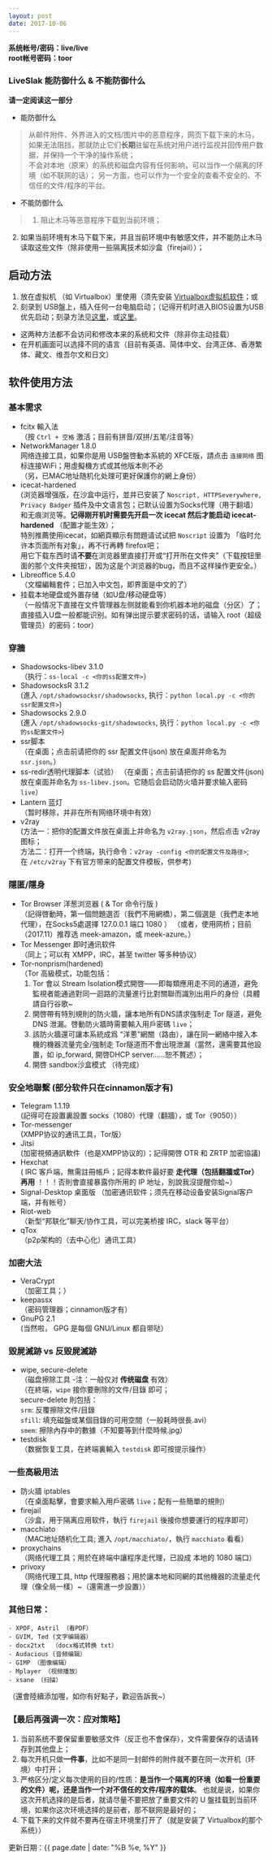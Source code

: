 ```yaml
---
layout: post
date: 2017-10-06
---
```


**系统帐号/密码：live/live**  
**root帐号密码：toor**     


### LiveSlak 能防御什么 & 不能防御什么

**请一定阅读这一部分**   

- 能防御什么  
> 从邮件附件、外界进入的文档/图片中的恶意程序，网页下载下来的木马，如果无法阻挡，那就防止它们**长期**驻留在系统对用户进行监视并回传用户数据，并保持一个干净的操作系统；   
> 不会对本地（原来）的系统和磁盘内容有任何影响，可以当作一个隔离的环境（如不联网的话）；
> 另一方面，也可以作为一个安全的查看不安全的、不信任的文件/程序的平台。

- 不能防御什么   
> 1. 阻止木马等恶意程序下载到当前环境； 
2. 如果当前环境有木马下载下来，并且当前环境中有敏感文件，并不能防止木马读取这些文件（除非使用一些隔离技术如沙盒（firejail））；   

## 启动方法  

1. 放在虚拟机 （如 Virtualbox）里使用（须先安装 [Virtualbox虚拟机软件](https://www.virtualbox.org/wiki/Downloads)；或   
2. 刻录到 USB盤上，插入任何一台电脑启动；（记得开机时进入BIOS设置为USB优先启动；刻录方法见[这里](https://rufus.akeo.ie/?locale=zh_CN)，或[这里](https://program-think.blogspot.com/2013/12/create-bootable-usb-stick-from-iso.html)。   
- 这两种方法都不会访问和修改本来的系统和文件（除非你主动挂载）
- 在开机画面可以选择不同的语言（目前有英语、简体中文、台湾正体、香港繁体、藏文、维吾尔文和日文）

## 软件使用方法

### 基本需求
- fcitx 輸入法     
	（按 `Ctrl + 空格` 激活；目前有拼音/双拼/五笔/注音等）
- NetworkManager 1.8.0    
	网络连接工具，如果你是用 USB盤啓動本系統的 XFCE版，請点击 `连接网络` 图标连接WiFi；用虛擬機方式或其他版本則不必    
	（另，已MAC地址随机化处理可更好保護你的網上身份） 
- icecat-hardened     
	(浏览器增强版，在沙盒中运行，並并已安装了 `Noscript, HTTPSeverywhere, Privacy Badger` 插件及中文语言包；已默认设置为Socks代理（用于翻墙）和无痕浏览等。**记得刚开机时需要先开启一次 icecat 然后才能启动 icecat-hardened** （配置才能生效）；  
	特別推薦使用icecat，如網頁顯示有問題请试试把 `Noscript` 设置为 「临时允许本页面所有对象」，再不行再轉 firefox吧；  
	用它下载东西时请**不要**在浏览器里直接打开或“打开所在文件夹”（下载按钮里面的那个文件夹按钮），因为这是个浏览器的bug，而且不这样操作更安全。）   
- Libreoffice 5.4.0    
	（文檔編輯套件；已加入中文包，即界面是中文的了）
- 挂载本地硬盘或外置存储（如U盘/移动硬盘等）    
	（一般情况下直接在文件管理器左侧就能看到你机器本地的磁盘（分区）了；直接插入U盘一般都能识别。如有弹出提示要求密码的话，请输入 root（超级管理员）的密码：toor）    

### 穿牆
- Shadowsocks-libev 3.1.0   
	（执行：`ss-local -c <你的ss配置文件>`）
- ShadowsocksR 3.1.2    
	(進入 `/opt/shadowsocksr/shadowsocks`, 执行：`python local.py -c <你的ssr配置文件>`)
- Shadowsocks 2.9.0    
	(進入 `/opt/shadowsocks-git/shadowsocks`, 执行：`python local.py -c <你的ss配置文件>`)
- ssr脚本   
	（在桌面；点击前请把你的 ssr 配置文件(json) 放在桌面并命名为 `ssr.json`。）   
- ss-redir透明代理脚本（试验）
	（在桌面；点击前请把你的 ss 配置文件(json) 放在桌面并命名为 `ss-libev.json`。它随后会启动防火墙并要求输入密码 `live`）   
- Lantern 蓝灯    
	（暂时移除，并非在所有网络环境中有效）
- v2ray    
	(方法一：把你的配置文件放在桌面上并命名为 `v2ray.json`，然后点击 v2ray 图标；  
	 方法二：打开一个终端，执行命令：`v2ray -config <你的配置文件及路径>`;    
	 在 `/etc/v2ray` 下有官方带来的配置文件模板，供参考)


### 隱匿/隱身
- Tor Browser 洋葱浏览器 ( & Tor 命令行版 )    
	（記得啓動時，第一個問題選否（我們不用網橋），第二個選是（我們走本地代理），在Socks5處選擇 127.0.0.1 端口 1080 ）
	（或者，使用网桥；目前（2017.11）推荐选 meek-amazon，或 meek-azure。）    
- Tor Messenger 即时通讯软件   
	（同上；可以有 XMPP，IRC，甚至 twitter 等多种协议）
- Tor-nonprism(hardened)     
	（Tor 高級模式，功能包括：
	1. Tor 會以 Stream Isolation模式開啓——即每類應用走不同的通道，避免監視者能通過對同一迴路的流量進行比對關聯而識別出用戶的身份（具體請自行谷歌~
	2. 開啓帶有特別規則的防火牆，讓本地所有DNS請求強制走 Tor 隧道，避免 DNS 泄漏。啓動防火牆時需要輸入用戶密碼 `live`；  
	3. 該防火牆還可讓本系統成爲 “洋蔥”網關（路由），讓在同一網絡中接入本機的機器流量完全/強制走 Tor隧道而不會出現泄漏（當然，還需要其他設置，如 ip_forward, 開啓DHCP server……恕不贅述）；
	4. 開啓 sandbox沙盒模式 （待完成）   
 
### 安全地聯繫 (部分软件只在cinnamon版才有)  
- Telegram 1.1.19    
	(記得可在設置裏設置 socks（1080）代理（翻牆），或 Tor（9050））
- Tor-messenger   
	(XMPP协议的通讯工具，Tor版）    
- Jitsi     
	(加密視頻通訊軟件（也是XMPP协议的）；記得開啓 OTR 和 ZRTP 加密協議)
- Hexchat    
	( IRC 客戶端，無需註冊帳戶；記得本軟件最好要 **走代理（包括翻牆或Tor）再用** ！！！否則會直接暴露你所用的 IP 地址，別說我沒提醒你蛤~）
- Signal-Desktop 桌面版
	（加密通讯软件；须先在移动设备安装Signal客户端，并有帐号）
- Riot-web   
	（新型“邦联化”聊天/协作工具，可以完美桥接 IRC，slack 等平台）   
- qTox   
	（p2p架构的（去中心化）通讯工具）   

### 加密大法   
- VeraCrypt     
	（加密工具；）
- keepassx    
	（密码管理器；cinnamon版才有）
- GnuPG 2.1    
	(当然啦， GPG 是每個 GNU/Linux 都自带哒）

### 毀屍滅跡 vs 反毀屍滅跡   
- wipe, secure-delete     
	（磁盘擦除工具 -注：一般仅对 **传统磁盘** 有效）   
	（在終端，`wipe` 接你要刪除的文件/目錄 即可；   
	secure-delete 則包括：    
	`srm`: 反覆擦除文件/目錄    
	`sfill`: 填充磁盤或某個目錄的可用空間（一般耗時很長.avi）   
	`smem`: 擦除內存中的數據（不知要等到什麼時候.jpg）
- testdisk    
	（数据恢复工具，在終端裏輸入 `testdisk` 即可按提示操作）

### 一些高級用法
- 防火牆 iptables    
	（在桌面點擊，會要求輸入用戶密碼 `live`；配有一些簡單的規則）
- firejail    
	（沙盒，用于隔离应用软件，執行 `firejail` 後接你想要運行的程序即可）
- macchiato    
	（MAC地址随机化工具; 進入 `/opt/macchiato/`，執行 `macchiato` 看看）
- proxychains    
	（网络代理工具；用於在終端中讓程序走代理，已設成 本地的 1080 端口）
- privoxy    
	（网络代理工具, http 代理服務器；用於讓本地和同網的其他機器的流量走代理（像全局一樣）~（還需進一步設置））

### 其他日常：
    - XPDF, Astril （看PDF）
    - GVIM, Ted (文字编辑器）
    - docx2txt  （docx格式转换 txt）
    - Audacious (音频编辑）
    - GIMP （图像编辑）
    - Mplayer （视频播放）
    - xsane （扫描）

（還會陸續添加喔，如你有好點子，歡迎告訴我~）


### 【最后再强调一次：应对策略】    

1. 当前系统不要保留重要敏感文件（反正也不會保存），文件需要保存的话请转存到其他盘上；
2. 每次开机只做**一件事**，比如不是同一封邮件的附件就不要在同一次开机（环境）中打开；
3. 严格区分/定义每次使用的目的/性质：**是当作一个隔离的环境（如看一份重要的文件）呢，还是当作一个对不信任的文件/程序的载体**。 也就是说，如果你这次开机选择的是后者，就请尽量不要把放了重要文件的 U 盤挂载到当前环境，如果你这次环境选择的是前者，那不联网是最好的；
4. 下载下来的文件就不要再在宿主环境里打开了（就是安装了 Virtualbox的那个系统））


更新日期：{{ page.date | date: "%B %e, %Y" }}
